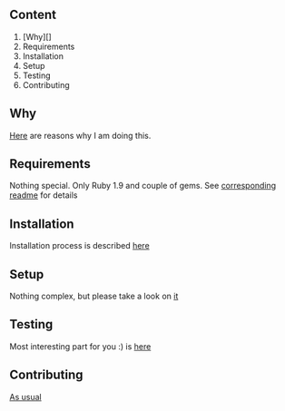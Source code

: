 Content
-------

1. [Why][]
2. Requirements
3. Installation
4. Setup
5. Testing
6. Contributing

Why
---

[Here](https://github.com/zvasyl/portage3/blob/master/readmes/why.md) are reasons why I am doing this.

Requirements
-----

Nothing special. Only Ruby 1.9 and couple of gems. See [corresponding readme](https://github.com/zvasyl/portage3/blob/master/readmes/requirements.md) for details

Installation
-----------

Installation process is described [here](https://github.com/zvasyl/portage3/blob/master/readmes/install.md)

Setup
-------

Nothing complex, but please take a look on [it](https://github.com/zvasyl/portage3/blob/master/readmes/setup.md)

Testing
-------

Most interesting part for you :) is [here](https://github.com/zvasyl/portage3/blob/master/readmes/testing.md)

Contributing
------------

[As usual](https://github.com/github/markup/#contributing-1)
